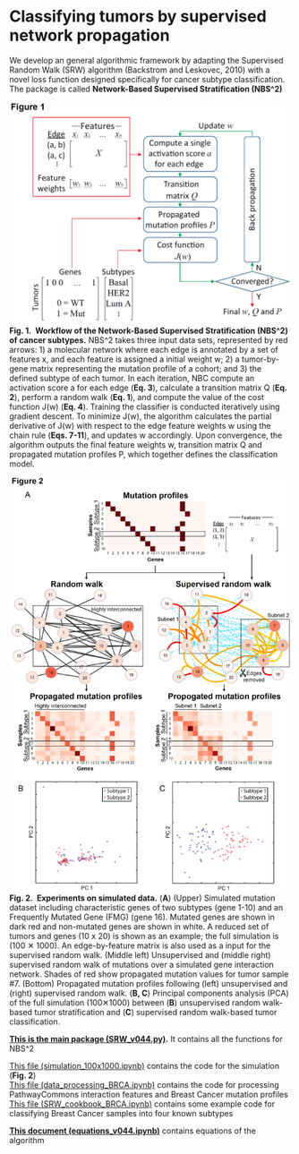 # Classifying tumors by supervised network propagation   
We develop an general algorithmic framework by adapting the Supervised Random Walk (SRW) algorithm (Backstrom and Leskovec, 2010) with a novel loss function designed specifically for cancer subtype classification. The package is called **Network-Based Supervised Stratification (NBS^2)**  
  
![Fig. 1](./images/Figure_1_method.PNG)  
**Fig. 1. Workflow of the Network-Based Supervised Stratification (NBS^2) of cancer subtypes.** NBS^2 takes three input data sets, represented by red arrows: 1) a molecular network where each edge is annotated by a set of features x, and each feature is assigned a initial weight w; 2) a tumor-by-gene matrix representing the mutation profile of a cohort; and 3) the defined subtype of each tumor. In each iteration, NBC compute an activation score a for each edge (**Eq. 3**), calculate a transition matrix Q (**Eq. 2**), perform a random walk (**Eq. 1**), and compute the value of the cost function J(w) (**Eq. 4**). Training the classifier is conducted iteratively using gradient descent. To minimize J(w), the algorithm calculates the partial derivative of J(w) with respect to the edge feature weights w using the chain rule (**Eqs. 7-11**), and updates w accordingly. Upon convergence, the algorithm outputs the final feature weights w, transition matrix Q and propagated mutation profiles P, which together defines the classification model.  
  
![Fig. 2](./images/Figure_2_simulation.PNG)  
**Fig. 2. Experiments on simulated data.** (**A**) (Upper) Simulated mutation dataset including characteristic genes of two subtypes (gene 1-10) and an Frequently Mutated Gene (FMG) (gene 16). Mutated genes are shown in dark red and non-mutated genes are shown in white. A reduced set of tumors and genes (10 x 20) is shown as an example; the full simulation is (100 ✕ 1000). An edge-by-feature matrix is also used as a input for the supervised random walk. (Middle left) Unsupervised and (middle right) supervised random walk of mutations over a simulated gene interaction network. Shades of red show propagated mutation values for tumor sample #7. (Bottom) Propagated mutation profiles following (left) unsupervised and (right) supervised random walk. (**B, C**) Principal components analysis (PCA) of the full simulation (100✕1000) between (**B**) unsupervised random walk-based tumor stratification and (**C**) supervised random walk-based tumor classification.  
  
**[This is the main package (SRW_v044.py)](./SRW_v044.py).** It contains all the functions for NBS^2  
  
[This file (simulation_100x1000.ipynb)](./simulation_100x1000.ipynb) contains the code for the simulation (**Fig. 2**)  
[This file (data_processing_BRCA.ipynb)](./data_processing_BRCA.ipynb) contains the code for processing PathwayCommons interaction features and Breast Cancer mutation profiles  
[This file (SRW_cookbook_BRCA.ipynb)](./SRW_cookbook_BRCA.ipynb) contains some example code for classifying Breast Cancer samples into four known subtypes   
  
**[This document (equations_v044.ipynb)](./equations_v044.ipynb)** contains equations of the algorithm  
